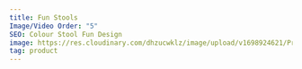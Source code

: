 ```yaml
---
title: Fun Stools
Image/Video Order: "5"
SEO: Colour Stool Fun Design
image: https://res.cloudinary.com/dhzucwklz/image/upload/v1698924621/Products/_DSC3942highreslowres_li7kkd.jpg
tag: product
---
```

